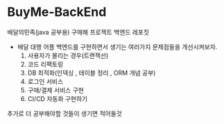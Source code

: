 # BuyMe-BackEnd
배달의민족(java 공부용)
구매해 프로젝트 백엔드 레포짓

- 배달 대행 어플 백엔드를 구현하면서 생기는 여러가지 문제점들을 개선시켜보자.
  1. 사용자가 몰리는 경우(트랜잭선)
  2. 코드 리팩토링
  3. DB 최적화(인덱싱 , 테이블 정리 , ORM 개념 공부)
  4. 로그인 서비스
  5. 구매/결제 서비스 구현
  6. CI/CD 자동화 구현하기
 
추가로 더 공부해야할 것들이 생기면 적어둘것

